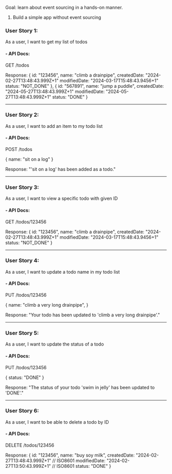 Goal: learn about event sourcing in a hands-on manner.

1. Build a simple app without event sourcing

### User Story 1: 

As a user, I want to get my list of todos

#### - API Docs:
GET /todos

Response:
{
id: "123456",
name: "climb a drainpipe",
createdDate: "2024-02-27T13:48:43.999Z+1" 
modifiedDate: "2024-03-17T15:48:43.9456+1"
status: "NOT_DONE"
},
{
id: "567891",
name: "jump a puddle",
createdDate: "2024-05-27T13:48:43.999Z+1"
modifiedDate: "2024-05-27T13:48:43.999Z+1"
status: "DONE"
}

--------------

### User Story 2:

As a user, I want to add an item to my todo list

#### - API Docs: 

POST /todos

{
name: "sit on a log"
}

Response:
"'sit on a log' has been added as a todo."

---------------

### User Story 3:

As a user, I want to view a specific todo with given ID

#### - API Docs:

GET /todos/123456

Response:
{
id: "123456",
name: "climb a drainpipe",
createdDate: "2024-02-27T13:48:43.999Z+1"
modifiedDate: "2024-03-17T15:48:43.9456+1"
status: "NOT_DONE"
}

---------------

### User Story 4:

As a user, I want to update a todo name in my todo list

#### - API Docs:

PUT /todos/123456

{
name: "climb a very long drainpipe",
}

Response:
"Your todo has been updated to 'climb a very long drainpipe'."

---------------

### User Story 5:
As a user, I want to update the status of a todo

#### - API Docs:

PUT /todos/123456

{
status: "DONE"
}

Response:
"The status of your todo 'swim in jelly' has been updated to 'DONE'."

---------------

### User Story 6:
As a user, I want to be able to delete a todo by ID

#### - API Docs:

DELETE /todos/123456

Response:
{
id: "123456",
name: "buy soy milk",
createdDate: "2024-02-27T13:48:43.999Z+1" // ISO8601
modifiedDate: "2024-02-27T13:50:43.999Z+1" // ISO8601
status: "DONE"
}



